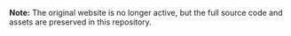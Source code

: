 **Note:** The original website is no longer active, but the full source code and assets are preserved in this repository.
